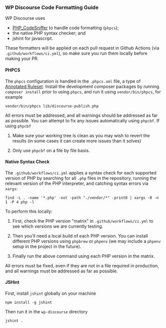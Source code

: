 ### WP Discourse Code Formatting Guide

WP Discourse uses
- [PHP_CodeSniffer](https://github.com/squizlabs/PHP_CodeSniffer) to handle code formatting (``phpcs``);
- the native PHP syntax checker; and
- jshint for javascript.

These formatters will be applied on each pull request in Github Actions (via ``.github/workflows/ci.yml``), so make sure you run them locally before making your PR.

#### PHPCS

The ``phpcs`` configuration is handled in the ``.phpcs.xml`` file, a type of [Annotated Ruleset](https://github.com/squizlabs/PHP_CodeSniffer/wiki/Annotated-Ruleset). Install the development composer packages by running ``composer install`` prior to using ``phpcs``, and run it using ``vendor/bin/phpcs``, for example

```
vendor/bin/phpcs lib/discourse-publish.php
```

All errors must be addressed, and all warnings should be addressed as far as possible. You can attempt to fix any issues automatically using ``phpcbf``. If using ``phpcbf``

1. Make sure your working tree is clean as you may wish to revert the results (in some cases it can create more issues than it solves)

2. Only use ``phpcbf`` on a file by file basis.

#### Native Syntax Check

The ``.github/workflows/ci.yml`` applies a syntax check for each supported version of PHP by searching for all ``.php`` files in the repository, running the relevant version of the PHP interpreter, and catching syntax errors via  ``xargs``:

```
find -L . -name '*.php' -not -path "./vendor/*" -print0 | xargs -0 -n 1 -P 4 php -l
```

To perform this locally:

1. First, check the PHP version "matrix" in ``.github/workflows/ci.yml`` to see which versions we are currently testing.

2. Then you'll need a local build of each PHP version. You can install different PHP versions using ``phpbrew`` or ``phpenv`` (we may include a ``phpenv`` setup in the project in the future).

3. Finally run the above command using each PHP version in the matrix.

All errors must be fixed, even if they are not in a file required in production, and all warnings must be addressed as far as possible.

#### JSHint

First, install ``jshint`` globally on your machine

```
npm install -g jshint
```

Then run it in the ``wp-discourse`` directory

```
jshint .
```